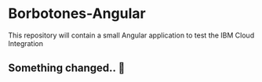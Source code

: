 # Borbotones-Angular
This repository will contain a small Angular application to test the IBM Cloud Integration

## Something changed.. :pizza:
